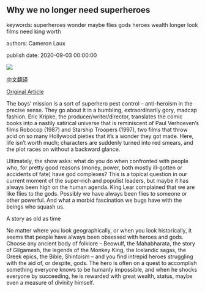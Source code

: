 ## Why we no longer need superheroes

keywords: superheroes wonder maybe flies gods heroes wealth longer look films need king worth

authors: Cameron Laux

publish date: 2020-09-03 00:00:00

![](https://ychef.files.bbci.co.uk/live/624x351/p08qfkzt.jpg)

[中文翻译](Why%20we%20no%20longer%20need%20superheroes_zh.md)

[Original Article](https://www.bbc.com/culture/article/20200903-why-we-no-longer-need-superheroes)

The boys’ mission is a sort of superhero pest control – anti-heroism in the precise sense. They go about it in a bumbling, extraordinarily gory, madcap fashion. Eric Kripke, the producer/writer/director, translates the comic books into a nastily satirical universe that is reminiscent of Paul Verhoeven’s films Robocop (1987) and Starship Troopers (1997), two films that throw acid on so many Hollywood pieties that it’s a wonder they got made. Here, life isn’t worth much; characters are suddenly turned into red smears, and the plot races on without a backward glance.

Ultimately, the show asks: what do you do when confronted with people who, for pretty good reasons (money, power, both mostly ill-gotten or accidents of fate) have god complexes? This is a topical question in our current moment of the super-rich and populist leaders, but maybe it has always been high on the human agenda. King Lear complained that we are like flies to the gods. Possibly we have always been flies to someone or other powerful. And what a morbid fascination we bugs have with the beings who squash us.

A story as old as time

No matter where you look geographically, or when you look historically, it seems that people have always been obsessed with heroes and gods. Choose any ancient body of folklore – Beowulf, the Mahabharata, the story of Gilgamesh, the legends of the Monkey King, the Icelandic sagas, the Greek epics, the Bible, Shintoism – and you find intrepid heroes struggling with the aid of, or despite, gods. The hero is often on a quest to accomplish something everyone knows to be humanly impossible, and when he shocks everyone by succeeding, he is rewarded with great wealth, status, maybe even a measure of divinity himself.